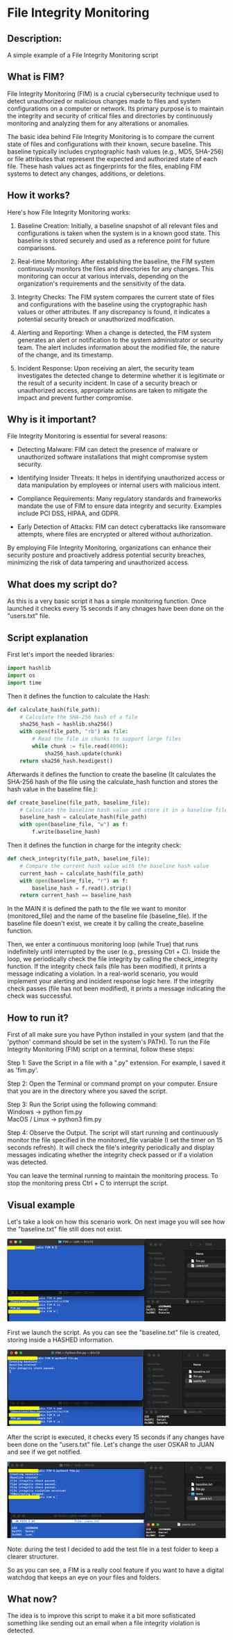 # File Integrity Monitoring

## Description:
A simple example of a File Integrity Monitoring script

## What is FIM?

File Integrity Monitoring (FIM) is a crucial cybersecurity technique used to detect unauthorized or malicious changes made to files and system configurations on a computer or network. Its primary purpose is to maintain the integrity and security of critical files and directories by continuously monitoring and analyzing them for any alterations or anomalies.

The basic idea behind File Integrity Monitoring is to compare the current state of files and configurations with their known, secure baseline. This baseline typically includes cryptographic hash values (e.g., MD5, SHA-256) or file attributes that represent the expected and authorized state of each file. These hash values act as fingerprints for the files, enabling FIM systems to detect any changes, additions, or deletions.

## How it works?

Here's how File Integrity Monitoring works:

1) Baseline Creation: Initially, a baseline snapshot of all relevant files and configurations is taken when the system is in a known good state. This baseline is stored securely and used as a reference point for future comparisons.

2) Real-time Monitoring: After establishing the baseline, the FIM system continuously monitors the files and directories for any changes. This monitoring can occur at various intervals, depending on the organization's requirements and the sensitivity of the data.

3) Integrity Checks: The FIM system compares the current state of files and configurations with the baseline using the cryptographic hash values or other attributes. If any discrepancy is found, it indicates a potential security breach or unauthorized modification.

4) Alerting and Reporting: When a change is detected, the FIM system generates an alert or notification to the system administrator or security team. The alert includes information about the modified file, the nature of the change, and its timestamp.

5) Incident Response: Upon receiving an alert, the security team investigates the detected change to determine whether it is legitimate or the result of a security incident. In case of a security breach or unauthorized access, appropriate actions are taken to mitigate the impact and prevent further compromise.

## Why is it important?

File Integrity Monitoring is essential for several reasons:

- Detecting Malware: FIM can detect the presence of malware or unauthorized software installations that might compromise system security.

- Identifying Insider Threats: It helps in identifying unauthorized access or data manipulation by employees or internal users with malicious intent.

- Compliance Requirements: Many regulatory standards and frameworks mandate the use of FIM to ensure data integrity and security. Examples include PCI DSS, HIPAA, and GDPR.

- Early Detection of Attacks: FIM can detect cyberattacks like ransomware attempts, where files are encrypted or altered without authorization.


By employing File Integrity Monitoring, organizations can enhance their security posture and proactively address potential security breaches, minimizing the risk of data tampering and unauthorized access.

## What does my script do?

As this is a very basic script it has a simple monitoring function. Once launched it checks every 15 seconds if any chnages have been done on the "users.txt" file.

## Script explanation

First let's import the needed libraries:  
```python
import hashlib
import os
import time
```
Then it defines the function to calculate the Hash:
```python
def calculate_hash(file_path):
    # Calculate the SHA-256 hash of a file
    sha256_hash = hashlib.sha256()
    with open(file_path, "rb") as file:
        # Read the file in chunks to support large files
        while chunk := file.read(4096):
            sha256_hash.update(chunk)
    return sha256_hash.hexdigest()
```
Afterwards it defines the function to create the baseline (It calculates the SHA-256 hash of the file using the calculate_hash function and stores the hash value in the baseline file.):
```python
def create_baseline(file_path, baseline_file):
    # Calculate the baseline hash value and store it in a baseline file
    baseline_hash = calculate_hash(file_path)
    with open(baseline_file, "w") as f:
        f.write(baseline_hash)
```
Then it defines the function in charge for the integrity check:
```python
def check_integrity(file_path, baseline_file):
    # Compare the current hash value with the baseline hash value
    current_hash = calculate_hash(file_path)
    with open(baseline_file, "r") as f:
        baseline_hash = f.read().strip()
    return current_hash == baseline_hash
```
In the MAIN it is defined the path to the file we want to monitor (monitored_file) and the name of the baseline file (baseline_file). If the baseline file doesn't exist, we create it by calling the create_baseline function.

Then, we enter a continuous monitoring loop (while True) that runs indefinitely until interrupted by the user (e.g., pressing Ctrl + C). Inside the loop, we periodically check the file integrity by calling the check_integrity function. If the integrity check fails (file has been modified), it prints a message indicating a violation. In a real-world scenario, you would implement your alerting and incident response logic here. If the integrity check passes (file has not been modified), it prints a message indicating the check was successful.

## How to run it?

First of all make sure you have Python installed in your system (and that the 'python' command should be set in the system's PATH).
To run the File Integrity Monitoring (FIM) script on a terminal, follow these steps:

Step 1: Save the Script in a file with a ".py" extension. For example, I saved it as 'fim.py'.

Step 2: Open the Terminal or command prompt on your computer. Ensure that you are in the directory where you saved the script.

Step 3: Run the Script using the following command:  
Windows -> python fim.py  
MacOS / Linux -> python3 fim.py  

Step 4: Observe the Output. The script will start running and continuously monitor the file specified in the monitored_file variable (I set the timer on 15 seconds refresh). It will check the file's integrity periodically and display messages indicating whether the integrity check passed or if a violation was detected.

You can leave the terminal running to maintain the monitoring process.
To stop the monitoring press Ctrl + C to interrupt the script.

## Visual example

Let's take a look on how this scenario work. On next image you will see how the "baseline.txt" file still does not exist.

![image1](imgs/image1.png)

First we launch the script. As you can see the "baseline.txt" file is created, storing inside a HASHED information.

![image2](imgs/image2.png)

After the script is executed, it checks every 15 seconds if any changes have been done on the "users.txt" file. Let's change the user OSKAR to JUAN and see if we get notified.

![image3](imgs/image3.png)

Note: during the test I decided to add the test file in a test folder to keep a clearer structurer.

So as you can see, a FIM is a really cool feature if you want to have a digital watchdog that keeps an eye on your files and folders.

## What now?

The idea is to improve this script to make it a bit more sofisticated something like sending out an email when a file integrity violation is detected.
